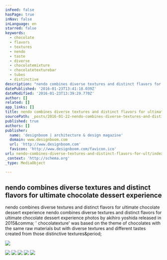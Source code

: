 ```yaml
---
inFeed: false
hasPage: true
inNav: false
inLanguage: en
starred: false
keywords:
  - chocolate
  - flavors
  - textures
  - nendo
  - taste
  - diverse
  - chocolatemixture
  - chocolatetexturebar
  - tubes
  - distinctive
description: "nendo combines diverse textures and distinct flavors for ultimate chocolate dessert experience nendo combines diverse textures and distinct flavors for ultimate chocolate dessert experience photos by akihiro yoshida released in 2015, ' chocolatexture' was based on the theme of chocolates with the same raw materials but with diverse textures and different tastes created from those distinctive textures."
datePublished: '2016-01-23T13:41:18.039Z'
dateModified: '2016-01-23T13:39:29.770Z'
author: []
related: []
app_links: []
title: nendo combines diverse textures and distinct flavors for ultimate chocolate dessert experience
sourcePath: _posts/2016-01-22-nendo-combines-diverse-textures-and-distinct-flavors-for-ult.md
published: true
authors: []
publisher:
  name: 'designboom | architecture & design magazine'
  domain: www.designboom.com
  url: 'http://www.designboom.com'
  favicon: 'http://www.designboom.com/favicon.ico'
url: nendo-combines-diverse-textures-and-distinct-flavors-for-ult/index.html
_context: 'http://schema.org'
_type: MediaObject

---
```

<article style=""><h1>nendo combines diverse textures and distinct flavors for ultimate chocolate dessert experience</h1><p>nendo combines diverse textures and distinct flavors for ultimate chocolate dessert experience nendo combines diverse textures and distinct flavors for ultimate chocolate dessert experience photos by akihiro yoshida released in 2015&amp;comma; ' chocolatexture' was based on the theme of chocolates with the same raw materials but with diverse textures and different tastes created from those distinctive textures&amp;period;</p><img src="http://www.designboom.com/wp-content/uploads/2016/01/nendo-new-chocolates-by-n-designboom-004.jpg" /></article>

![](https://the-grid-user-content.s3-us-west-2.amazonaws.com/15a29c8b-b21e-4e4c-aa96-d6ec46d36791.jpg)
![](https://the-grid-user-content.s3-us-west-2.amazonaws.com/464b9867-71e9-4a4b-a99a-5cb12faaec1d.jpg)
![](https://the-grid-user-content.s3-us-west-2.amazonaws.com/5c9bd548-0b6b-48df-b06d-57d4bf966a25.jpg)
![](https://the-grid-user-content.s3-us-west-2.amazonaws.com/3dabc94e-4e75-4c1d-a641-8d72ead1640e.jpg)
![](https://the-grid-user-content.s3-us-west-2.amazonaws.com/6b65aacd-81fd-4d00-a44b-62da7272094d.jpg)